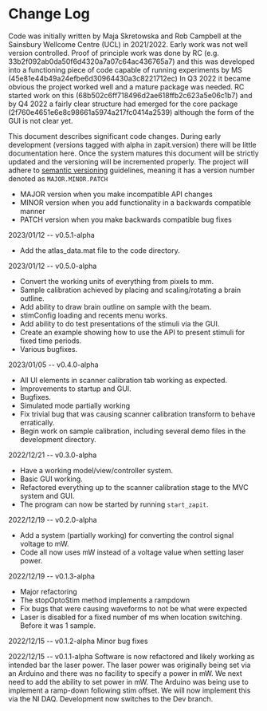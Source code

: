 # Change Log
Code was initially written by Maja Skretowska and Rob Campbell at the Sainsbury Wellcome Centre (UCL) in 2021/2022.
Early work was not well version controlled.
Proof of principle work was done by RC (e.g. 33b2f092ab0da50f6d4320a7a07c64ac436765a7) and this was developed into a functioning piece of code capable of running experiments by MS (45e81e44b49a24efbe6d30964430a3c8221712ec)
In Q3 2022 it became obvious the project worked well and a mature package was needed. 
RC started work on this (68b502c6ff718496d2ae618ffb2c623a5e06c1b7) and by Q4 2022 a fairly clear structure had emerged for the core package (2f760e4651e6e8c98661a5974a217fc0414a2539) although the form of the GUI is not clear yet. 

This document describes significant code changes. 
During early development (versions tagged with alpha in zapit.version) there will be little documentation here. 
Once the system matures this document will be strictly updated and the versioning will be incremented properly.
The project will adhere to [semantic versioning](http://semver.org) guidelines, meaning it has a version number denoted as `MAJOR.MINOR.PATCH`

* MAJOR version when you make incompatible API changes
* MINOR version when you add functionality in a backwards compatible manner
* PATCH version when you make backwards compatible bug fixes


2023/01/12 -- v0.5.1-alpha
 * Add the atlas_data.mat file to the code directory.


2023/01/12 -- v0.5.0-alpha
 * Convert the working units of everything from pixels to mm.
 * Sample calibration achieved by placing and scaling/rotating a brain outline.
 * Add ability to draw brain outline on sample with the beam.
 * stimConfig loading and recents menu works.
 * Add ability to do test presentations of the stimuli via the GUI.
 * Create an example showing how to use the API to present stimuli for fixed time periods.
 * Various bugfixes.


2023/01/05 -- v0.4.0-alpha
 * All UI elements in scanner calibration tab working as expected.
 * Improvements to startup and GUI.
 * Bugfixes.
 * Simulated mode partially working
 * Fix trivial bug that was causing scanner calibration transform to behave erratically. 
 * Begin work on sample calibration, including several demo files in the development directory. 


2022/12/21 -- v0.3.0-alpha
 * Have a working model/view/controller system. 
 * Basic GUI working.
 * Refactored everything up to the scanner calibration stage to the MVC system and GUI. 
 * The program can now be started by running `start_zapit`.


2022/12/19 -- v0.2.0-alpha
 * Add a system (partially working) for converting the control signal voltage to mW.
 * Code all now uses mW instead of a voltage value when setting laser power.


2022/12/19 -- v0.1.3-alpha
 * Major refactoring
 * The stopOptoStim method implements a rampdown
 * Fix bugs that were causing waveforms to not be what were expected
 * Laser is disabled for a fixed number of ms when location switching. Before it was 1 sample.


2022/12/15 -- v0.1.2-alpha
Minor bug fixes


2022/12/15 -- v0.1.1-alpha
Software is now refactored and likely working as intended bar the laser power. The laser
power was originally being set via an Arduino and there was no facility to specify a power
in mW. We next need to add the ability to set power in mW. The Arduino was being use to
implement a ramp-down following stim offset. We will now implement this via the NI DAQ.
Development now switches to the Dev branch.



